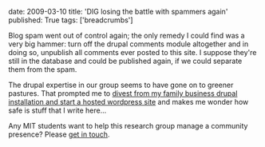 date: 2009-03-10
title: 'DIG losing the battle with spammers again'
published: True
tags: ['breadcrumbs']

<p>Blog spam went out of control again; the only remedy I could find was a very big hammer: turn off the drupal comments module altogether and in doing so, unpublish all comments ever posted to this site. I suppose they&#39;re still in the database and could be published again, if we could separate them from the spam. </p><p>The drupal expertise in our group seems to have gone on to greener pastures. That prompted me to <a href="http://www.advogato.org/person/connolly/diary/64.html">divest from my family business drupal installation and start a hosted wordpress site</a> and makes me wonder how safe is stuff that I write here... </p><p>Any MIT students want to help this research group manage a community presence? Please <a href="/#contact">get in touch</a>.</p>